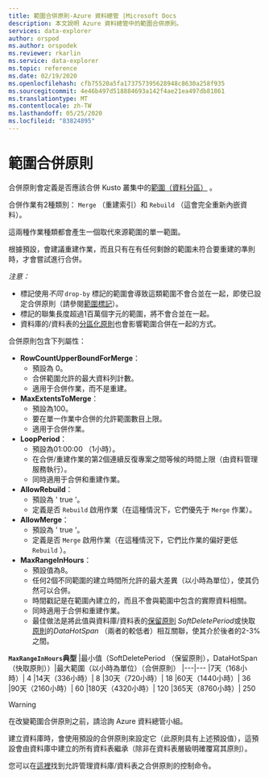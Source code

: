 ```yaml
---
title: 範圍合併原則-Azure 資料總管 |Microsoft Docs
description: 本文說明 Azure 資料總管中的範圍合併原則。
services: data-explorer
author: orspod
ms.author: orspodek
ms.reviewer: rkarlin
ms.service: data-explorer
ms.topic: reference
ms.date: 02/19/2020
ms.openlocfilehash: cfb75520a5fa173757395628948c8630a258f935
ms.sourcegitcommit: 4e46b497d518884693a142f4ae21ea497db81861
ms.translationtype: MT
ms.contentlocale: zh-TW
ms.lasthandoff: 05/25/2020
ms.locfileid: "83824895"
---
```

# <a name="extents-merge-policy"></a>範圍合併原則
合併原則會定義是否應該合併 Kusto 叢集中的[範圍（資料分區）](../management/extents-overview.md) 。

合併作業有2種類別： `Merge` （重建索引）和 `Rebuild` （這會完全重新內嵌資料）。

這兩種作業種類都會產生一個取代來源範圍的單一範圍。

根據預設，會建議重建作業，而且只有在有任何剩餘的範圍未符合要重建的準則時，才會嘗試進行合併。  

*注意：*
- 標記使用*不同* `drop-by` 標記的範圍會導致這類範圍不會合並在一起，即使已設定合併原則（請參閱[範圍標記](../management/extents-overview.md#extent-tagging)）。
- 標記的聯集長度超過1百萬個字元的範圍，將不會合並在一起。
- 資料庫的/資料表的[分區化原則](./shardingpolicy.md)也會影響範圍合併在一起的方式。

合併原則包含下列屬性：

- **RowCountUpperBoundForMerge**：
    - 預設為 0。
    - 合併範圍允許的最大資料列計數。
    - 適用于合併作業，而不是重建。  
- **MaxExtentsToMerge**：
    - 預設為100。
    - 要在單一作業中合併的允許範圍數目上限。
    - 適用于合併作業。
- **LoopPeriod**：
    - 預設為01:00:00 （1小時）。
    - 在合併/重建作業的第2個連續反復專案之間等候的時間上限（由資料管理服務執行）。
    - 同時適用于合併和重建作業。
- **AllowRebuild**：
    - 預設為 ' true '。
    - 定義是否 `Rebuild` 啟用作業（在這種情況下，它們優先于 `Merge` 作業）。
- **AllowMerge**：
    - 預設為 ' true '。
    - 定義是否 `Merge` 啟用作業（在這種情況下，它們比作業的偏好更低 `Rebuild` ）。
- **MaxRangeInHours**：
    - 預設值為8。
    - 任何2個不同範圍的建立時間所允許的最大差異（以小時為單位），使其仍然可以合併。
    - 時間戳記是在範圍內建立的，而且不會與範圍中包含的實際資料相關。
    - 同時適用于合併和重建作業。
    - 最佳做法是將此值與資料庫/資料表的[保留原則](./retentionpolicy.md) *SoftDeletePeriod*或快取[原則](./cachepolicy.md)的*DataHotSpan* （兩者的較低者）相互關聯，使其介於後者的2-3% 之間。

**`MaxRangeInHours`典型**
|最小值（SoftDeletePeriod （保留原則），DataHotSpan （快取原則））|最大範圍（以小時為單位）（合併原則）
|---|---
|7天（168小時）| 4
|14天（336小時）| 8
|30天（720小時）| 18
|60天（1440小時）| 36
|90天（2160小時）| 60
|180天（4320小時）| 120
|365天（8760小時）| 250

> [!WARNING]
> 在改變範圍合併原則之前，請洽詢 Azure 資料總管小組。

建立資料庫時，會使用預設的合併原則來設定它（此原則具有上述預設值），這預設會由資料庫中建立的所有資料表繼承（除非在資料表層級明確覆寫其原則）。

您可以在[這裡](../management/merge-policy.md)找到允許管理資料庫/資料表之合併原則的控制命令。
